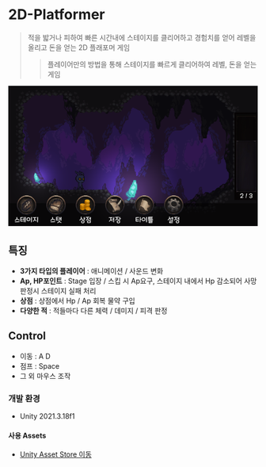 # 2D-Platformer
> 적을 밟거나 피하여 빠른 시간내에 스테이지를 클리어하고 경험치를 얻어 레벨을 올리고 돈을 얻는 2D 플래포머 게임
>> 플레이어만의 방법을 통해 스테이지를 빠르게 클리어하여 레벨, 돈을 얻는 게임

![image](Image/Lobby.PNG)

## 특징
- **3가지 타입의 플레이어** : 애니메이션 / 사운드 변화
- **Ap, HP포인트** : Stage 입장 / 스킵 시 Ap요구, 스테이지 내에서 Hp 감소되어 사망 판정시 스테이지 실패 처리
- **상점** : 상점에서 Hp / Ap 회복 물약 구입
- **다양한 적** : 적들마다 다른 체력 / 데미지 / 피격 판정

## Control
- 이동 : A D
- 점프 : Space
- 그 외 마우스 조작

### 개발 환경
- Unity 2021.3.18f1

#### 사용 Assets
- [Unity Asset Store 이동](https://assetstore.unity.com/packages/2d/metroidvania-adventure-162831)
